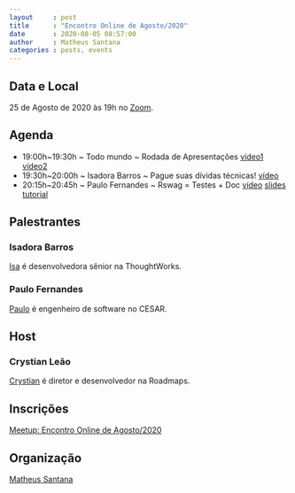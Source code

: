 ```yaml
---
layout     : post
title      : "Encontro Online de Agosto/2020"
date       : 2020-08-05 08:57:00
author     : Matheus Santana
categories : posts, events
---
```


## Data e Local

25 de Agosto de 2020 às 19h no [Zoom](https://us04web.zoom.us/j/72229845665?pwd=UzVpUU9sRDVlS0dMK0FRTFptVFQ4UT09).

## Agenda

- 19:00h~19:30h ~ Todo mundo ~ Rodada de Apresentações [vídeo1][vídeo-intro1] [vídeo2][vídeo-intro2]
- 19:30h~20:00h ~ Isadora Barros ~ Pague suas dívidas técnicas! [vídeo][vídeo-isa]
- 20:15h~20:45h ~ Paulo Fernandes ~ Rswag = Testes + Doc [vídeo][vídeo-paulo] [slides][slides-paulo] [tutorial][tutorial-paulo]

## Palestrantes

### Isadora Barros

[Isa](https://www.linkedin.com/in/isadora-barros-a928789a/) é desenvolvedora
sênior na ThoughtWorks.

### Paulo Fernandes

[Paulo](https://www.linkedin.com/in/jphmf/) é engenheiro de software no CESAR.

## Host

### Crystian Leão

[Crystian](https://www.linkedin.com/in/crystianwendel/) é diretor e
desenvolvedor na Roadmaps.

## Inscrições

[Meetup: Encontro Online de Agosto/2020](https://www.meetup.com/Frevo-on-Rails/events/272376573/)

## Organização

[Matheus Santana](https://www.linkedin.com/in/matheus-santana-78b5a31b/)

[vídeo-intro1]: https://youtu.be/sm1hFzdm2vM?t=68
[vídeo-intro2]: https://youtu.be/cPR-5U8NZoY?t=125
[vídeo-isa]: https://youtu.be/cPR-5U8NZoY?t=951
[vídeo-paulo]: https://youtu.be/cPR-5U8NZoY?t=3623
[slides-paulo]: https://romantic-volhard-159585.netlify.app/#0
[tutorial-paulo]: https://github.com/pernambucano/frevo-on-rails-rswag-tutorial
